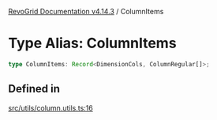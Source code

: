 [RevoGrid Documentation v4.14.3](README.md) / ColumnItems

# Type Alias: ColumnItems

```ts
type ColumnItems: Record<DimensionCols, ColumnRegular[]>;
```

## Defined in

[src/utils/column.utils.ts:16](https://github.com/revolist/revogrid/blob/4d3feb8340f534dd1ff6941b4d5b83d4d4e2474c/src/utils/column.utils.ts#L16)
